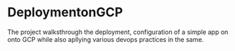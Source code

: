 # DeploymentonGCP
The project walksthrough the deployment, configuration of a simple app on onto GCP while also apllying various devops practices in the same.
